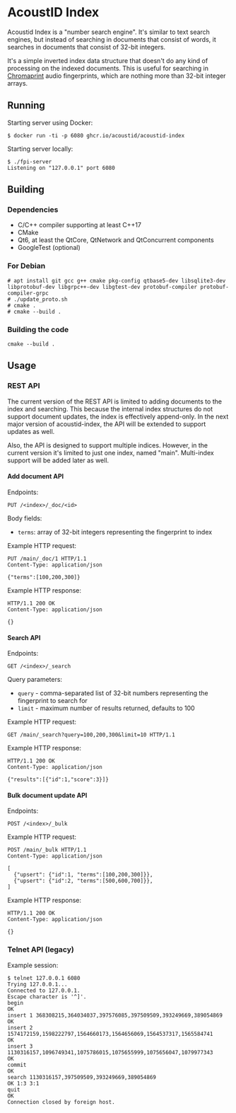 AcoustID Index
==============

Acoustid Index is a "number search engine". It's similar to text search
engines, but instead of searching in documents that consist of words,
it searches in documents that consist of 32-bit integers.

It's a simple inverted index data structure that doesn't do any kind of
processing on the indexed documents. This is useful for searching in
[Chromaprint][1] audio fingerprints, which are nothing more than 32-bit
integer arrays.

[1]: http://acoustid.org/chromaprint

## Running

Starting server using Docker:

    $ docker run -ti -p 6080 ghcr.io/acoustid/acoustid-index

Starting server locally:

    $ ./fpi-server
    Listening on "127.0.0.1" port 6080

## Building

### Dependencies

 - C/C++ compiler supporting at least C++17
 - CMake
 - Qt6, at least the QtCore, QtNetwork and QtConcurrent components
 - GoogleTest (optional)

### For Debian  
```
# apt install git gcc g++ cmake pkg-config qtbase5-dev libsqlite3-dev libprotobuf-dev libgrpc++-dev libgtest-dev protobuf-compiler protobuf-compiler-grpc
# ./update_proto.sh 
# cmake .
# cmake --build .
```

### Building the code

    cmake --build .

## Usage

### REST API

The current version of the REST API is limited to adding documents to the index and searching. This because the internal index structures do not support document updates, the index is effectively append-only. In the next major version of acoustid-index, the API will be extended to support updates as well.

Also, the API is designed to support multiple indices. However, in the current version it's limited to just one index, named "main". Multi-index support will be added later as well.

#### Add document API

Endpoints:

    PUT /<index>/_doc/<id>

Body fields:

 - `terms`: array of 32-bit integers representing the fingerprint to index

Example HTTP request:

    PUT /main/_doc/1 HTTP/1.1
    Content-Type: application/json

    {"terms":[100,200,300]}
 
Example HTTP response:
 
    HTTP/1.1 200 OK
    Content-Type: application/json
    
    {}
 
#### Search API

Endpoints:

    GET /<index>/_search
    
Query parameters:

   - `query` - comma-separated list of 32-bit numbers representing the fingerprint to search for
   - `limit` - maximum number of results returned, defaults to 100

Example HTTP request:

    GET /main/_search?query=100,200,300&limit=10 HTTP/1.1
 
Example HTTP response:
 
    HTTP/1.1 200 OK
    Content-Type: application/json
    
    {"results":[{"id":1,"score":3}]}

#### Bulk document update API

Endpoints:

    POST /<index>/_bulk

Example HTTP request:

    POST /main/_bulk HTTP/1.1
    Content-Type: application/json
    
    [
      {"upsert": {"id":1, "terms":[100,200,300]}},
      {"upsert": {"id":2, "terms":[500,600,700]}},
    ]

Example HTTP response:
 
    HTTP/1.1 200 OK
    Content-Type: application/json
    
    {}

### Telnet API (legacy)

Example session:

    $ telnet 127.0.0.1 6080
    Trying 127.0.0.1...
    Connected to 127.0.0.1.
    Escape character is '^]'.
    begin
    OK
    insert 1 368308215,364034037,397576085,397509509,393249669,389054869
    OK
    insert 2 1574172159,1598222797,1564660173,1564656069,1564537317,1565584741
    OK
    insert 3 1130316157,1096749341,1075786015,1075655999,1075656047,1079977343
    OK
    commit
    OK
    search 1130316157,397509509,393249669,389054869
    OK 1:3 3:1
    quit
    OK
    Connection closed by foreign host.
